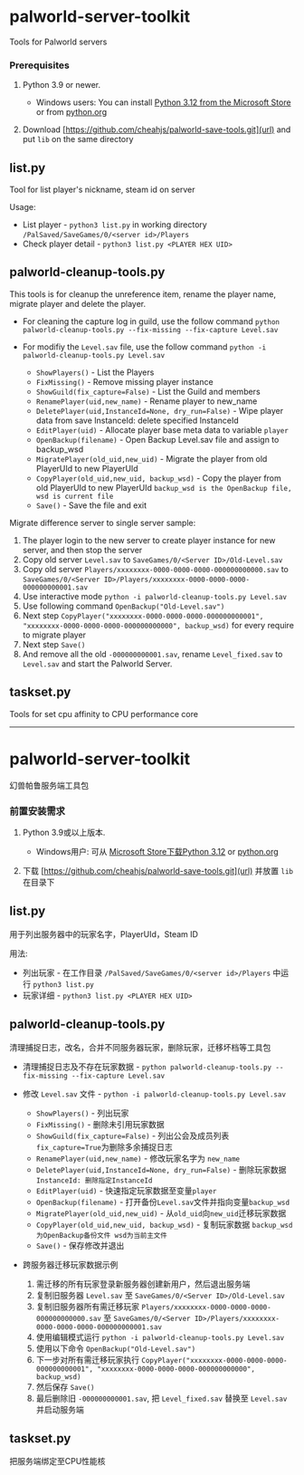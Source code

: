 # palworld-server-toolkit
Tools for Palworld servers


### Prerequisites

1. Python 3.9 or newer.
    - Windows users: You can install [Python 3.12 from the Microsoft Store](https://apps.microsoft.com/detail/9NCVDN91XZQP) or from [python.org](https://www.python.org/)

2. Download [https://github.com/cheahjs/palworld-save-tools.git](url) and put `lib` on the same directory

## list.py
Tool for list player's nickname, steam id on server

Usage:

- List player - `python3 list.py` in working directory `/PalSaved/SaveGames/0/<server id>/Players`
- Check player detail - `python3 list.py <PLAYER HEX UID>`


## palworld-cleanup-tools.py

This tools is for cleanup the unreference item, rename the player name, migrate player and delete the player.

- For cleaning the capture log in guild, use the follow command `python palworld-cleanup-tools.py --fix-missing --fix-capture Level.sav`

- For modifiy the `Level.sav` file, use the follow command
`python -i palworld-cleanup-tools.py Level.sav`

	- `ShowPlayers()` - List the Players
	- `FixMissing()` - Remove missing player instance
	- `ShowGuild(fix_capture=False)` - List the Guild and members
	- `RenamePlayer(uid,new_name)` - Rename player to new_name
	- `DeletePlayer(uid,InstanceId=None, dry_run=False)` - Wipe player data from save InstanceId: delete specified InstanceId
	- `EditPlayer(uid)` - Allocate player base meta data to variable `player`
	- `OpenBackup(filename)` - Open Backup Level.sav file and assign to backup_wsd
	- `MigratePlayer(old_uid,new_uid)` - Migrate the player from old PlayerUId to new PlayerUId
	- `CopyPlayer(old_uid,new_uid, backup_wsd)` - Copy the player from old PlayerUId to new PlayerUId `backup_wsd is the OpenBackup file, wsd is current file`
	- `Save()` - Save the file and exit

Migrate difference server to single server sample:

1. The player login to the new server to create player instance for new server, and then stop the server
1. Copy old server `Level.sav` to `SaveGames/0/<Server ID>/Old-Level.sav`
1. Copy old server `Players/xxxxxxxx-0000-0000-0000-000000000000.sav` to `SaveGames/0/<Server ID>/Players/xxxxxxxx-0000-0000-0000-000000000001.sav`
1. Use interactive mode `python -i palworld-cleanup-tools.py Level.sav`
1. Use following command `OpenBackup("Old-Level.sav")`
1. Next step `CopyPlayer("xxxxxxxx-0000-0000-0000-000000000001", "xxxxxxxx-0000-0000-0000-000000000000", backup_wsd)` for every require to migrate player
1. Next step `Save()`
1. And remove all the old `-000000000001.sav`, rename `Level_fixed.sav` to `Level.sav` and start the Palworld Server.


## taskset.py
Tools for set cpu affinity to CPU performance core

---

# palworld-server-toolkit
幻兽帕鲁服务端工具包


### 前置安装需求

1. Python 3.9或以上版本.
    - Windows用户: 可从 [Microsoft Store下载Python 3.12](https://apps.microsoft.com/detail/9NCVDN91XZQP) or [python.org](https://www.python.org/)

2. 下载 [https://github.com/cheahjs/palworld-save-tools.git](url) 并放置 `lib` 在目录下

## list.py
用于列出服务器中的玩家名字，PlayerUId，Steam ID

用法:

- 列出玩家 - 在工作目录 `/PalSaved/SaveGames/0/<server id>/Players` 中运行 `python3 list.py`
- 玩家详细 - `python3 list.py <PLAYER HEX UID>`


## palworld-cleanup-tools.py

清理捕捉日志，改名，合并不同服务器玩家，删除玩家，迁移坏档等工具包

- 清理捕捉日志及不存在玩家数据 - `python palworld-cleanup-tools.py --fix-missing --fix-capture Level.sav`

- 修改 `Level.sav` 文件 - `python -i palworld-cleanup-tools.py Level.sav`

	- `ShowPlayers()` - 列出玩家
	- `FixMissing()` - 删除未引用玩家数据
	- `ShowGuild(fix_capture=False)` - 列出公会及成员列表 `fix_capture=True`为删除多余捕捉日志
	- `RenamePlayer(uid,new_name)` - 修改玩家名字为 `new_name`
	- `DeletePlayer(uid,InstanceId=None, dry_run=False)` - 删除玩家数据 `InstanceId: 删除指定InstanceId`
	- `EditPlayer(uid)` - 快速指定玩家数据至变量`player`
	- `OpenBackup(filename)` - 打开备份`Level.sav`文件并指向变量`backup_wsd`
	- `MigratePlayer(old_uid,new_uid)` - 从`old_uid`向`new_uid`迁移玩家数据
	- `CopyPlayer(old_uid,new_uid, backup_wsd)` - 复制玩家数据 `backup_wsd 为OpenBackup备份文件 wsd为当前主文件`
	- `Save()` - 保存修改并退出


- 跨服务器迁移玩家数据示例

	1. 需迁移的所有玩家登录新服务器创建新用户，然后退出服务端
	1. 复制旧服务器 `Level.sav` 至 `SaveGames/0/<Server ID>/Old-Level.sav`
	1. 复制旧服务器所有需迁移玩家 `Players/xxxxxxxx-0000-0000-0000-000000000000.sav` 至 `SaveGames/0/<Server ID>/Players/xxxxxxxx-0000-0000-0000-000000000001.sav`
	1. 使用编辑模式运行 `python -i palworld-cleanup-tools.py Level.sav`
	1. 使用以下命令 `OpenBackup("Old-Level.sav")`
	1. 下一步对所有需迁移玩家执行 `CopyPlayer("xxxxxxxx-0000-0000-0000-000000000001", "xxxxxxxx-0000-0000-0000-000000000000", backup_wsd)`
	1. 然后保存 `Save()`
	1. 最后删除旧 `-000000000001.sav`, 把 `Level_fixed.sav` 替换至 `Level.sav` 并启动服务端


## taskset.py

把服务端绑定至CPU性能核